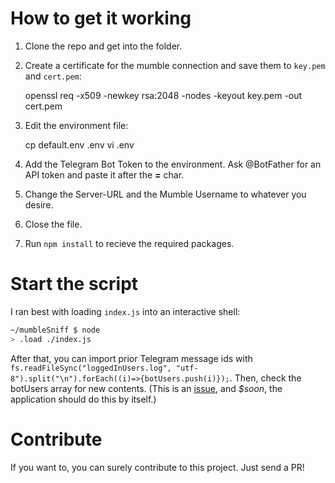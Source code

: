 # How to get it working

1. Clone the repo and get into the folder.
2. Create a certificate for the mumble connection and save them to `key.pem` and `cert.pem`:
	
	openssl req -x509 -newkey rsa:2048 -nodes -keyout key.pem -out cert.pem

3. Edit the environment file:

	cp default.env .env
	vi .env

4. Add the Telegram Bot Token to the environment. Ask @BotFather for an API token and paste it after the __=__ char.
5. Change the Server-URL and the Mumble Username to whatever you desire.
6. Close the file.
7. Run `npm install` to recieve the required packages.

# Start the script

I ran best with loading `index.js` into an interactive shell:

```bash
~/mumbleSniff $ node
> .load ./index.js
```

After that, you can import prior Telegram message ids with `fs.readFileSync("loggedInUsers.log", "utf-8").split("\n").forEach((i)=>{botUsers.push(i)});`. Then, check the botUsers array for new contents. (This is an [issue](https://github.com/jeyemwey/mumbleSniff/1), and _$soon_, the application should do this by itself.)

# Contribute

If you want to, you can surely contribute to this project. Just send a PR!
